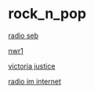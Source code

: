 # rock_n_pop

[radio seb](http://radio-seb.stream.laut.fm/radio-seb)

[nwr1](http://nwr1.stream.laut.fm/nwr1)

[victoria justice](http://victoria-justice.stream.laut.fm/victoria-justice)

[radio im internet](http://radio-im-internet.stream.laut.fm/radio-im-internet)

